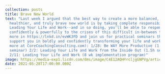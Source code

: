 ```yaml
---
collection: posts
title: Brave New World
text: "Last week I argued that the best way to create a more balanced,
  healthier, and truly brave new world is by taking complete responsibility for
  Leading Your Life and Work--and in so doing, you'll be able to respond
  confidently & powerfully to the crises of this difficult in-between time. Read
  more in https://lnkd.in/evWK3FD and join us for practical seminars that will
  support you in boldly and confidently transforming your life and work (learn
  more at CoreCoachingConsulting.com): 1/28: Be WAY More Productive (1.5h
  seminar) 2/2: Leading Your Life and Work from the Inside Out (1.5h seminar)
  2/11: Leading Your Life and Work (8 wk implementation program)"
image: https://media-exp1.licdn.com/dms/image/C4E12AQHYrcljgGNPVg/article-cover_image-shrink_720_1280/0/1606076373892?e=1633564800&v=beta&t=uRypD8_HfnyOF2-J9dJgH7hNmySJwT848xkbnBbaCJ8
date: 2021-05-28T17:00:00.000Z
---
```

